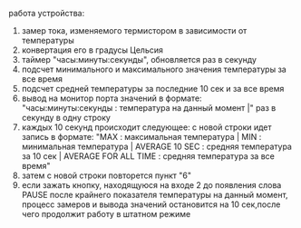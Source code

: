 работа устройства:

1) замер тока, изменяемого термистором в зависимости от температуры
2) конвертация его в градусы Цельсия
3) таймер "часы:минуты:секунды", обновляется раз в секунду
4) подсчет минимального и максимального значения температуры за все время
5) подсчет средней температуры за последние 10 сек и за все время
6) вывод на монитор порта значений в формате: "часы:минуты:секунды : температура на данный момент |" раз в секунду в одну строку 
7) каждых 10 секунд происходит следующее: с новой строки идет запись в формате: "MAX : максимальная температура | MIN : минимальная температура | AVERAGE 10 SEC : средняя температура за 10 сек | AVERAGE FOR ALL TIME : средняя температура за все время"
8) затем с новой строки повторется пункт "6"
9) если зажать кнопку, находящуюся на входе 2 до появления слова PAUSE после крайнего показателя температуры на данный момент, процесс замеров и вывода значений остановится на 10 сек,после чего продолжит работу в штатном режиме

